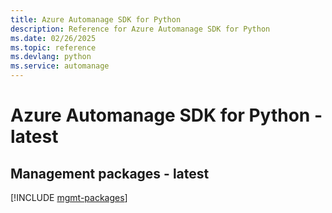 ```yaml
---
title: Azure Automanage SDK for Python
description: Reference for Azure Automanage SDK for Python
ms.date: 02/26/2025
ms.topic: reference
ms.devlang: python
ms.service: automanage
---
```

# Azure Automanage SDK for Python - latest

## Management packages - latest
[!INCLUDE [mgmt-packages](automanage-mgmt-index.md)]